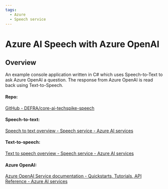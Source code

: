 ```yaml
---
tags:
  - Azure
  - Speech service
---
```


# Azure AI Speech with Azure OpenAI

## Overview

An example console application written in C# which uses Speech-to-Text to ask Azure OpenAI a question. The response from Azure OpenAI is read back using Text-to-Speech.

#### Repo:
[GitHub - DEFRA/core-ai-techspike-speech](https://github.com/DEFRA/core-ai-techspike-speech)

#### Speech-to-text:
[Speech to text overview - Speech service - Azure AI services](https://learn.microsoft.com/en-us/azure/ai-services/speech-service/speech-to-text)

#### Text-to-speech:
[Text to speech overview - Speech service - Azure AI services](https://learn.microsoft.com/en-us/azure/ai-services/speech-service/text-to-speech)

#### Azure OpenAI:
[Azure OpenAI Service documentation - Quickstarts, Tutorials, API Reference - Azure AI services](https://learn.microsoft.com/en-us/azure/ai-services/openai/)